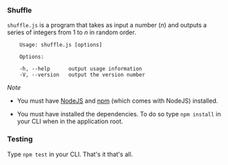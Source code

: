 ### Shuffle ###
`shuffle.js` is a program that takes as input a number (*n*) and outputs a series of integers from 1 to *n* in random order.

```
    Usage: shuffle.js [options]

    Options:

    -h, --help      output usage information
    -V, --version   output the version number
```

*Note* 

  * You must have [NodeJS](http://nodejs.org/) and [npm](http://npmjs.org/) (which comes with NodeJS) installed.

  * You must have installed the dependencies. To do so type `npm install` in your CLI when in the application root.

### Testing ###

Type `npm test` in your CLI. That's it that's all.